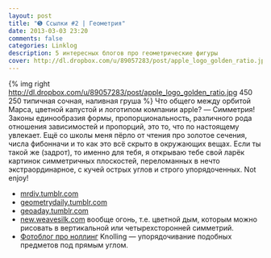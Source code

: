 ```yaml
---
layout: post
title: "➎ Ссылки #2 | Геометрия"
date: 2013-03-03 23:20
comments: false
categories: Linklog
description: 5 интересных блогов про геометрические фигуры
cover: http://dl.dropbox.com/u/89057283/post/apple_logo_golden_ratio.jpg
---
```

{% img right http://dl.dropbox.com/u/89057283/post/apple_logo_golden_ratio.jpg 450 250 типичная сочная, наливная груша %}
Что общего между орбитой Марса, цветной капустой и логотипом компании apple? — Симметрия!
Законы единообразия формы, пропорциональность, различного рода отношения зависимостей и пропорций, это то, что по настоящему увлекает. Ещё со школы меня пёрло от чтения про золотое сечения, числа фибонначи и то как это всё скрыто в окружающих вещах. Если ты такой же (задрот), то именно для тебя, я открываю тебе свой ларёк картинок симметричных плоскостей, переломанных в нечто экстраординарное, с кучей острых углов и строго упорядоченных. Not enjoy!

* [mrdiv.tumblr.com](http://mrdiv.tumblr.com/)		
* [geometrydaily.tumblr.com](http://www.example.com/)		
* [geoaday.tumblr.com](http://geoaday.tumblr.com/)		
* [new.weavesilk.com](http://new.weavesilk.com/)  вообще огонь, т.е. цветной дым, которым можно рисовать в вертикальной или четырехсторонней симметрий. 		
* [Фотоблог про ноллинг](http://knollingblog.tumblr.com/) Knolling — упорядочивание подобных предметов под прямым углом. 		
